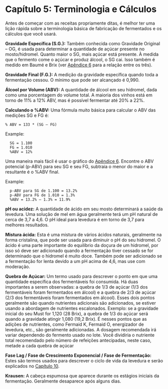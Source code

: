 # Capítulo 5: Terminologia e Cálculos

Antes de começar com as receitas propriamente ditas, é melhor ter uma lição rápida sobre a terminologia básica de fabricação de fermentados e os cálculos que você usará.

**Gravidade Específica (S.G.):** Também conhecida como Gravidade Original – OG, é usada para determinar a quantidade de açúcar presente no mosto/hidromel. Quanto maior o SG, mais açúcar está presente. À medida que o fermento come o açúcar e produz álcool, o SG cai. Isso também é medido em Baumé e Brix (ver [Apêndice 6](../appendix/6-abv-brix-sg-charts.md) para a relação entre os três).

**Gravidade Final (F.G.):** A medição da gravidade específica quando toda a fermentação cessou. O mínimo que pode ser alcançado é 0,990.

**Álcool por Volume (ABV):** A quantidade de álcool em seu hidromel, dada como uma porcentagem do volume total. A maioria dos vinhos está em torno de 11% a 12% ABV, mas é possível fermentar até 20% a 22%.

**Calculando o %ABV:** Uma fórmula muito básica para calcular o ABV das medições SG e FG é:

`% ABV = 133 * (SG – FG)`

Example:
```
  SG = 1.100 
  FG = 1.010
  %ABV = 12%
```

Uma maneira mais fácil é usar o gráfico do [Apêndice 6](../appendix/6-abv-brix-sg-charts.md). Encontre o ABV potencial (p-ABV) para seu SG e seu FG, subtraia o menor do maior e a resultante é o %ABV final.

Example:
```
  p-ABV para SG de 1.100 = 13.2%
  p-ABV para FG de 1.010 = 1.3%
  %ABV = 13.2% – 1.3% = 11.9%
```

**pH ou acidez:** A quantidade de ácido em seu mosto determinará a saúde da levedura. Uma solução de mel em água geralmente terá um pH natural de cerca de 3,7 a 4,6. O pH ideal para levedura é em torno de 3,7 para melhores resultados.

**Mistura ácida:** Esta é uma mistura de vários ácidos naturais, geralmente na forma cristalina, que pode ser usada para diminuir o pH do seu hidromel. O ácido é uma parte importante do equilíbrio da doçura de um hidromel, por isso só deve ser adicionado quando a fermentação tiver cessado se for determinado que o hidromel é muito doce. Também pode ser adicionado se a fermentação for lenta devido a um pH acima de 4,6, mas use com moderação.

**Quebra de Açúcar:** Um termo usado para descrever o ponto em que uma quantidade específica dos fermentáveis foi consumida. Há duas importantes a serem observadas: a quebra de 1/3 de açúcar (1/3 dos fermentáveis foram fermentados em álcool) e a quebra de 2/3 de açúcar (2/3 dos fermentáveis foram fermentados em álcool). Esses dois pontos geralmente são quando nutrientes adicionais são adicionados, se estiver usando a abordagem de nutrientes escalonados. Exemplo: se a gravidade inicial do seu Must for 1,120 (28 Brix), a quebra de 1/3 do açúcar será quando a gravidade atingir 1,080 (19,2 Brix). É nesses pontos que as adições de nutrientes, como Fermaid K, Fermaid O, energizador de levedura, etc., são geralmente adicionadas. A dosagem recomendada irá variar dependendo do fermento usado no lote. Você dividiria o nutriente total recomendado pelo número de refeições antecipadas, neste caso, metade a cada quebra de açúcar

**Fase Lag / Fase de Crescimento Exponencial / Fase de Fermentação:** Estes são termos usados para descrever o ciclo de vida da levedura e serão explicados no [Capítulo 10](10-nutrients.md).

**Krausen:** A cabeça espumosa que aparece durante os estágios iniciais da fermentação. Geralmente desaparece após alguns dias.